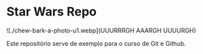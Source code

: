 # Star Wars Repo

![./chew-bark-a-photo-u1.webp](UUURRRGH AAARGH UUUURGH)

Este repositório serve de exemplo para o curso de Git e Github.